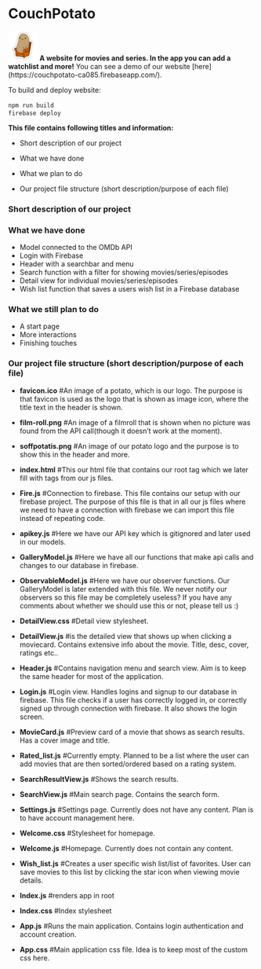 # CouchPotato 
<img src=/public/img/soffpotatis.png width="60" height="60" />
<strong>A website for movies and series. In the app you can add a watchlist and more!</strong>
You can see a demo of our website [here](https://couchpotato-ca085.firebaseapp.com/).



To build and deploy website:
```
npm run build
firebase deploy
```

<strong>This file contains following titles and information:</strong>

* Short description of our project

* What we have done

* What we plan to do

* Our project file structure (short description/purpose of each file)


### Short description of our project

### What we have done
* Model connected to the OMDb API
* Login with Firebase
* Header with a searchbar and menu
* Search function with a filter for showing movies/series/episodes
* Detail view for individual movies/series/episodes
* Wish list function that saves a users wish list in a Firebase database

### What we still plan to do
* A start page
* More interactions
* Finishing touches



### Our project file structure (short description/purpose of each file)

- **favicon.ico**
    #An image of a potato, which is our logo. The purpose is that favicon is used as the logo that is shown as image icon, where the title text in the header is shown.

- **film-roll.png**
    #An image of a filmroll that is shown when no picture was found from the API call(though it doesn’t work at the moment).

- **soffpotatis.png**
    #An image of our potato logo and the purpose is to show this in the header and more.
   
- **index.html**
    #This our html file that contains our root tag which we later fill with tags from our js files.

- **Fire.js**
    #Connection to firebase. This file contains our setup with our firebase project. The purpose of this file is that in all our js files where we need to have a connection with firebase we can import this file instead of repeating code.

- **apikey.js**
	#Here we have our API key which is gitignored and later used in our models.

- **GalleryModel.js**
	#Here we have all our functions that make api calls and changes to our database in firebase.

- **ObservableModel.js**
	#Here we have our observer functions. Our GalleryModel is later extended with this file. We never notify our observers so this file may be completely useless? If you have any comments about whether we should use this or not, please tell us :)

- **DetailView.css**
	#Detail view stylesheet.
	
- **DetailView.js**
	#is the detailed view that shows up when clicking a moviecard. Contains extensive info about the movie. Title, desc, cover, ratings etc..

- **Header.js**
	#Contains navigation menu and search view. Aim is to keep the same header for most of the application.

- **Login.js**
	#Login view. Handles logins and signup to our database in firebase. This file checks if a user has correctly logged in, or correctly signed up through connection with firebase. It also shows the login screen.

- **MovieCard.js**
	#Preview card of a movie that shows as search results. Has a cover image and title.

- **Rated_list.js**
	#Currently empty. Planned to be a list where the user can add movies that are then sorted/ordered based on a rating system.

- **SearchResultView.js**
	#Shows the search results.

- **SearchView.js**
	#Main search page. Contains the search form.

- **Settings.js**
	#Settings page. Currently does not have any content. Plan is to have account management here.

- **Welcome.css**
	#Stylesheet for homepage.

- **Welcome.js**
	#Homepage. Currently does not contain any content.


- **Wish_list.js**
	#Creates a user specific wish list/list of favorites. User can save movies to this list by clicking the star icon when viewing movie details.

- **Index.js**
	#renders app in root

- **Index.css**
	#Index stylesheet

- **App.js**
	#Runs the main application. Contains login authentication and account creation.

- **App.css**
	#Main application css file. Idea is to keep most of the custom css here.


